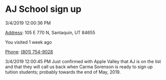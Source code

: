 # AJ School sign up

3/4/2019 12:00:36 PM

[Address](https://www.google.com/search?site=async/lcl_akp&q=apple+valley+elementary+address&stick=H4sIAAAAAAAAAOPgE-LVT9c3NEwzzTBPLzBN05LNTrbSz8lPTizJzM-DM6wSU1KKUouLF7HKJxYU5KQqlCXm5KRWKqTmpOam5pUkFlUqQFUAAKJekxxSAAAA&ludocid=12363329243437379198&sa=X&ved=2ahUKEwiszP6vlengAhXVFjQIHUCUCu0Q6BMwA3oECAEQGw): 105 E 770 N, Santaquin, UT 84655

You visited 1 week ago

[Phone](https://www.google.com/search?site=async/lcl_akp&q=apple+valley+elementary+phone&ludocid=12363329243437379198&sa=X&ved=2ahUKEwiszP6vlengAhXVFjQIHUCUCu0Q6BMwBXoECAEQLw): [(801) 754-9028](https://www.google.com/search?q=apple%20school%20santaquin&oq=apple+school+santaquin&aqs=chrome..69i57j69i60j0.2647j0j7&sourceid=chrome&ie=UTF-8&npsic=0&rflfq=1&rlha=0&rllag=39981702,-111788587,949&tbm=lcl&rldimm=12363329243437379198&lqi=ChZhcHBsZSBzY2hvb2wgc2FudGFxdWluIgOIAQFaDgoMYXBwbGUgc2Nob29s&ved=2ahUKEwi1weWtlengAhUgGTQIHdR2AZoQvS4wAHoECAAQDw&rldoc=1&tbs=lrf:!2m1!1e16!3sIAE,lf:1,lf_ui:4#)

3/4/2019 12:00:45 PM
Just confirmed with Apple Valley that AJ is on the list and that they will call us back when Carma Sorenson is ready to sign up tuition students; probably towards the end of May, 2019.
